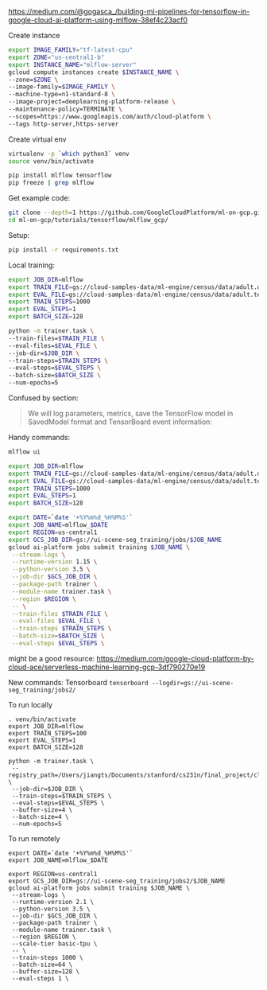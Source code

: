 https://medium.com/@gogasca_/building-ml-pipelines-for-tensorflow-in-google-cloud-ai-platform-using-mlflow-38ef4c23acf0

Create instance
```bash
export IMAGE_FAMILY="tf-latest-cpu"
export ZONE="us-central1-b"
export INSTANCE_NAME="mlflow-server"
gcloud compute instances create $INSTANCE_NAME \
--zone=$ZONE \
--image-family=$IMAGE_FAMILY \
--machine-type=n1-standard-8 \
--image-project=deeplearning-platform-release \
--maintenance-policy=TERMINATE \
--scopes=https://www.googleapis.com/auth/cloud-platform \
--tags http-server,https-server
```




Create virtual env
```bash
virtualenv -p `which python3` venv
source venv/bin/activate

pip install mlflow tensorflow
pip freeze | grep mlflow
```

Get example code:
```bash
git clone --depth=1 https://github.com/GoogleCloudPlatform/ml-on-gcp.git
cd ml-on-gcp/tutorials/tensorflow/mlflow_gcp/
```

Setup:
```bash
pip install -r requirements.txt
```

Local training:
```bash
export JOB_DIR=mlflow
export TRAIN_FILE=gs://cloud-samples-data/ml-engine/census/data/adult.data.csv
export EVAL_FILE=gs://cloud-samples-data/ml-engine/census/data/adult.test.csv
export TRAIN_STEPS=1000
export EVAL_STEPS=1
export BATCH_SIZE=128

python -m trainer.task \
--train-files=$TRAIN_FILE \
--eval-files=$EVAL_FILE \
--job-dir=$JOB_DIR \
--train-steps=$TRAIN_STEPS \
--eval-steps=$EVAL_STEPS \
--batch-size=$BATCH_SIZE \
--num-epochs=5
```

Confused by section:
> We will log parameters, metrics, save the TensorFlow model in SavedModel format and TensorBoard event information:






Handy commands:
```bash
mlflow ui
```

```bash
export JOB_DIR=mlflow
export TRAIN_FILE=gs://cloud-samples-data/ml-engine/census/data/adult.data.csv
export EVAL_FILE=gs://cloud-samples-data/ml-engine/census/data/adult.test.csv
export TRAIN_STEPS=1000
export EVAL_STEPS=1
export BATCH_SIZE=128

export DATE=`date '+%Y%m%d_%H%M%S'`
export JOB_NAME=mlflow_$DATE
export REGION=us-central1
export GCS_JOB_DIR=gs://ui-scene-seg_training/jobs/$JOB_NAME
gcloud ai-platform jobs submit training $JOB_NAME \
 --stream-logs \
 --runtime-version 1.15 \
 --python-version 3.5 \
 --job-dir $GCS_JOB_DIR \
 --package-path trainer \
 --module-name trainer.task \
 --region $REGION \
 -- \
 --train-files $TRAIN_FILE \
 --eval-files $EVAL_FILE \
 --train-steps $TRAIN_STEPS \
 --batch-size=$BATCH_SIZE \
 --eval-steps $EVAL_STEPS \
```


might be a good resource:
https://medium.com/google-cloud-platform-by-cloud-ace/serverless-machine-learning-gcp-3df790270e19




New commands:
Tensorboard
`tensorboard --logdir=gs://ui-scene-seg_training/jobs2/`

To run locally
```
. venv/bin/activate
export JOB_DIR=mlflow
export TRAIN_STEPS=100
export EVAL_STEPS=1
export BATCH_SIZE=128

python -m trainer.task \
 --registry_path=/Users/jiangts/Documents/stanford/cs231n/final_project/classify.txt \
 --job-dir=$JOB_DIR \
 --train-steps=$TRAIN_STEPS \
 --eval-steps=$EVAL_STEPS \
 --buffer-size=4 \
 --batch-size=4 \
 --num-epochs=5
```
To run remotely
```
export DATE=`date '+%Y%m%d_%H%M%S'`
export JOB_NAME=mlflow_$DATE

export REGION=us-central1
export GCS_JOB_DIR=gs://ui-scene-seg_training/jobs2/$JOB_NAME
gcloud ai-platform jobs submit training $JOB_NAME \
 --stream-logs \
 --runtime-version 2.1 \
 --python-version 3.5 \
 --job-dir $GCS_JOB_DIR \
 --package-path trainer \
 --module-name trainer.task \
 --region $REGION \
 --scale-tier basic-tpu \
 -- \
 --train-steps 1000 \
 --batch-size=64 \
 --buffer-size=128 \
 --eval-steps 1 \
 ```

